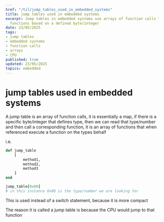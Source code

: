 ```yaml
---
href: "/til/jump_tables_used_in_embedded_systems"
title: jump tables used in embedded systems
excerpt: Jump tables in embedded systems use arrays of function calls to execute specific
  functions based on a defined byte/integer
date: 23/05/2025
tags:
- jump tables
- embedded systems
- function calls
- arrays
- CPU
published: true
updated: 23/05/2025
topics: embedded
---
```


# jump tables used in embedded systems

A jump table is an array of function calls, it is essentially a map, if there is a specific byte/integer that defines type, then we can read that type/number and then call a corresponding function, it is an array of functions that when referenced execute a function on the types behalf

i.e.
```ruby
def jump_table
    [
        method1,
        method2,
        method3
    ]
end

jump_table[0x00]
# in this instance 0x00 is the type/number we are looking for
```

This is used instead of a switch statement, because it is more compact

The reason it is called a jump table is because the CPU would jump to that function